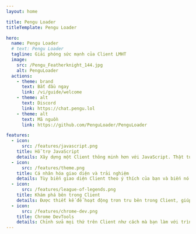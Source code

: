 ```yaml
---
layout: home

title: Pengu Loader
titleTemplate: Pengu Loader

hero:
  name: Pengu Loader
  # text: Pengu Loader
  tagline: Giải phóng sức mạnh của Client LMHT
  image:
    src: /Pengu_Featherknight_144.jpg
    alt: PenguLoader
  actions:
    - theme: brand
      text: Bắt đầu ngay
      link: /vi/guide/welcome
    - theme: alt
      text: Discord
      link: https://chat.pengu.lol
    - theme: alt
      text: Mã nguồn
      link: https://github.com/PenguLoader/PenguLoader

features:
  - icon:
      src: /features/javascript.png
    title: Hỗ trợ JavaScript
    details: Xây dựng một Client thông minh hơn với JavaScript. Thật tuyệt khi có thể dùng cả công nghệ front-end yêu thích của bạn.
  - icon:
      src: /features/theme.png
    title: Cá nhân hóa giao diện và trải nghiệm
    details: Tùy biến giao diện Client theo ý thích của bạn và biến nó thành độc nhất.
  - icon:
      src: /features/league-of-legends.png
    title: Khám phá bên trong Client
    details: Được thiết kế để hoạt động trơn tru bên trong Client, giúp bạn truy cập vào LCU không giới hạn.
  - icon:
      src: /features/chrome-dev.png
    title: Chrome DevTools
    details: Chỉnh sửa mọi thứ trên Client như cách mà bạn làm với trình duyệt web.
---
```

